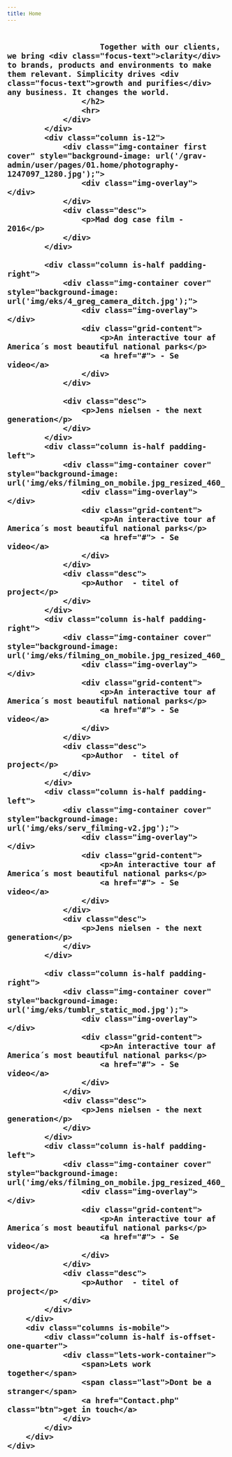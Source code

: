 ```yaml
---
title: Home
---
```


<div class="main-wrapper">
    <div class="container" id="down">
        <div class="columns is-multiline is-mobile film-grid">
            <div class="column is-10 is-offset-1">
                <div class="intro-text">
                    <h2>
               
                        Together with our clients, we bring <div class="focus-text">clarity</div> to brands, products and environments to make them relevant. Simplicity drives <div class="focus-text">growth and purifies</div> any business. It changes the world.
                    </h2>
                    <hr>
                </div>
            </div>
            <div class="column is-12">
                <div class="img-container first cover" style="background-image: url('/grav-admin/user/pages/01.home/photography-1247097_1280.jpg');">
                    <div class="img-overlay"></div>
                </div>
                <div class="desc">
                    <p>Mad dog case film - 2016</p>
                </div>
            </div>

            <div class="column is-half padding-right">
                <div class="img-container cover" style="background-image: url('img/eks/4_greg_camera_ditch.jpg');">
                    <div class="img-overlay"></div>
                    <div class="grid-content">
                        <p>An interactive tour af America´s most beautiful national parks</p>
                        <a href="#"> - Se video</a>
                    </div>
                </div>

                <div class="desc">
                    <p>Jens nielsen - the next generation</p>
                </div>
            </div>
            <div class="column is-half padding-left">
                <div class="img-container cover" style="background-image: url('img/eks/filming_on_mobile.jpg_resized_460_.jpeg');">
                    <div class="img-overlay"></div>
                    <div class="grid-content">
                        <p>An interactive tour af America´s most beautiful national parks</p>
                        <a href="#"> - Se video</a>
                    </div>
                </div>
                <div class="desc">
                    <p>Author  - titel of project</p>
                </div>
            </div>
            <div class="column is-half padding-right">
                <div class="img-container cover" style="background-image: url('img/eks/filming_on_mobile.jpg_resized_460_.jpeg');">
                    <div class="img-overlay"></div>
                    <div class="grid-content">
                        <p>An interactive tour af America´s most beautiful national parks</p>
                        <a href="#"> - Se video</a>
                    </div>
                </div>
                <div class="desc">
                    <p>Author  - titel of project</p>
                </div>
            </div>
            <div class="column is-half padding-left">
                <div class="img-container cover" style="background-image: url('img/eks/serv_filming-v2.jpg');">
                    <div class="img-overlay"></div>
                    <div class="grid-content">
                        <p>An interactive tour af America´s most beautiful national parks</p>
                        <a href="#"> - Se video</a>
                    </div>
                </div>
                <div class="desc">
                    <p>Jens nielsen - the next generation</p>
                </div>
            </div>

            <div class="column is-half padding-right">
                <div class="img-container cover" style="background-image: url('img/eks/tumblr_static_mod.jpg');">
                    <div class="img-overlay"></div>
                    <div class="grid-content">
                        <p>An interactive tour af America´s most beautiful national parks</p>
                        <a href="#"> - Se video</a>
                    </div>
                </div>
                <div class="desc">
                    <p>Jens nielsen - the next generation</p>
                </div>
            </div>
            <div class="column is-half padding-left">
                <div class="img-container cover" style="background-image: url('img/eks/filming_on_mobile.jpg_resized_460_.jpeg');">
                    <div class="img-overlay"></div>
                    <div class="grid-content">
                        <p>An interactive tour af America´s most beautiful national parks</p>
                        <a href="#"> - Se video</a>
                    </div>
                </div>
                <div class="desc">
                    <p>Author  - titel of project</p>
                </div>
            </div>
        </div>
        <div class="columns is-mobile">
            <div class="column is-half is-offset-one-quarter">
                <div class="lets-work-container">
                    <span>Lets work together</span>
                    <span class="last">Dont be a stranger</span>
                    <a href="Contact.php" class="btn">get in touch</a>
                </div>
            </div>
        </div>
    </div>
</div>
